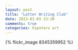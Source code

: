 ```yaml
---
layout: post
title: "Letter Writing Club"
date: 2013-01-03 23:30
comments: true
categories: hipsters art
---
```

{% flickr_image 8345359952 %}
